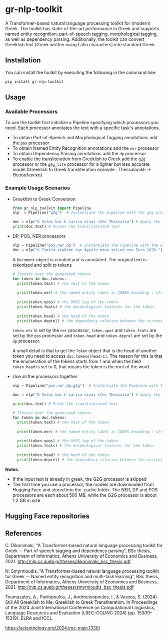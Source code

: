 # gr-nlp-toolkit

A Transformer-based natural language processing toolkit for (modern) Greek. The toolkit has state-of-the-art performance in Greek and supports named entity recognition, part-of-speech tagging, morphological tagging, as well as dependency parsing. Additionally, the toolkit can convert Greeklish text (Greek written using Latin characters) into standard Greek

## Installation

You can install the toolkit by executing the following in the command line:
```sh
pip install gr-nlp-toolkit
```

## Usage

### Available Processors

To use the toolkit first initialize a Pipeline specifying which processors you need. Each processor 
annotates the text with a specific task's annotations.

- To obtain Part-of-Speech and Morphological Tagging annotations add the `pos` processor
- To obtain Named Entity Recognition annotations add the `ner` processor
- To obtain Dependency Parsing annotations add the `dp` processor
- To enable the transliteration from Greeklish to Greek add the `g2g` processor or the `g2g_lite` processor for a lighter but less accurate model
  (Greeklish to Greek transliteration example : Thessalonikh -> Θεσσαλονίκη)

### Example Usage Scenarios

- Greeklish to Greek Conversion
  ```python
  from gr_nlp_toolkit import Pipeline
  nlp  = Pipeline("g2g")  # Instantiate the pipeline with the g2g processor
  
  doc = nlp("O Volos kai h Larisa einai sthn Thessalia") # Apply the pipeline to a sentence
  print(doc.text) # Access the transliterated text
  ```

- DP, POS, NER processors
  ```python
  nlp = Pipeline("pos,ner,dp")  # Instantiate the Pipeline with the DP, POS and NER processors
  doc = nlp("Η Ιταλία κέρδισε την Αγγλία στον τελικό του Euro 2020.") # Apply the pipeline to a sentence
  
  ```
  A `Document` object is created and is annotated. The original text is tokenized 
  and split to tokens

    ```python
    # Iterate over the generated tokens
    for token in doc.tokens:
      print(token.text) # the text of the token
      
      print(token.ner) # the named entity label in IOBES encoding : str
      
      print(token.upos) # the UPOS tag of the token
      print(token.feats) # the morphological features for the token
      
      print(token.head) # the head of the token
      print(token.deprel) # the dependency relation between the current token and its head
    ```
  `token.ner` is set by the `ner` processor, `token.upos` and `token.feats` are set by the `pos` processor
  and `token.head` and `token.deprel` are set by the `dp` processor.
  
  A small detail is that to get the `Token` object that is the head of another token you need to access
  `doc.tokens[head-1]`. The reason for this is that the enumeration of the tokens starts from 1 and when the
  field `token.head` is set to 0, that means the token is the root of the word.

- Use all the processors together
  ```python
  nlp = Pipeline("pos,ner,dp,g2g")  # Instantiate the Pipeline with the G2G, DP, POS and NER processors
  
  doc = nlp("O Volos kai h Larisa einai sthn Thessalia") # Apply the pipeline to a sentence
  
  print(doc.text) # Print the transliterated text
  
  # Iterate over the generated tokens
  for token in doc.tokens:
    print(token.text) # the text of the token
    
    print(token.ner) # the named entity label in IOBES encoding : str
    
    print(token.upos) # the UPOS tag of the token
    print(token.feats) # the morphological features for the token
    
    print(token.head) # the head of the token
    print(token.deprel) # the dependency relation between the current token and its head
  ```  
**Notes**: 
  - If the input text is already in greek, the G2G processor is skipped
  - The first time you use a processor, the models are downloaded from Hugging Face and stored into the .cache folder. The NER, DP and POS processors are each about 500 MB, while the G2G processor is about 1.2 GB in size


## Hugging Face repositories

## References
C. Dikonimaki, "A Transformer-based natural language processing toolkit for Greek -- Part of speech tagging and dependency parsing", BSc thesis, Department of Informatics, Athens University of Economics and Business, 2021. http://nlp.cs.aueb.gr/theses/dikonimaki_bsc_thesis.pdf

N. Smyrnioudis, "A Transformer-based natural language processing toolkit for Greek -- Named entity recognition and multi-task learning", BSc thesis, Department of Informatics, Athens University of Economics and Business, 2021.  http://nlp.cs.aueb.gr/theses/smyrnioudis_bsc_thesis.pdf

Toumazatos, A., Pavlopoulos, J., Androutsopoulos, I., & Vassos, S. (2024). Still All Greeklish to Me: Greeklish to Greek Transliteration. In Proceedings of the 2024 Joint International Conference on Computational Linguistics, Language Resources and Evaluation (LREC-COLING 2024) (pp. 15309–15319). ELRA and ICCL.

https://aclanthology.org/2024.lrec-main.1330/
